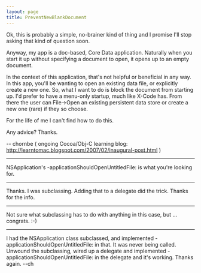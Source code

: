 ```yaml
---
layout: page
title: PreventNewBlankDocument
---
```




Ok, this is probably a simple, no-brainer kind of thing and I promise I'll stop asking that kind of question soon. 

Anyway, my app is a doc-based, Core Data application. Naturally when you start it up without specifying a document to open, it opens up to an empty document.

In the context of this application, that's not helpful or beneficial in any way. In this app, you'll be wanting to open an existing data file, or explicitly create a new one. So, what I want to do is block the document from starting up. I'd prefer to have a menu-only startup, much like X-Code has. From there the user can File->Open an existing persistent data store or create a new one (rare) if they so choose.

For the life of me I can't find how to do this.

Any advice? Thanks.

-- chornbe ( ongoing Cocoa/Obj-C learning blog: http://learntomac.blogspot.com/2007/02/inaugural-post.html )

----

NSApplication's -applicationShouldOpenUntitledFile: is what you're looking for.

----

Thanks. I was subclassing. Adding that to a delegate did the trick. Thanks for the info.

----

Not sure what subclassing has to do with anything in this case, but ... congrats. :-)

---- 

I had the NSApplication class subclassed, and implemented -applicationShouldOpenUntitledFile: in that. It was never being called. Unwound the subclassing, wired up a delegate and implemented -applicationShouldOpenUntitledFile: in the delegate and it's working. Thanks again. --ch


